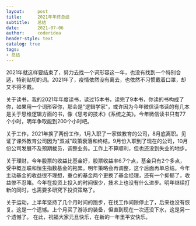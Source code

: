 ```yaml
---
layout:     post
title:      2021年年终总结
subtitle:   总结
date:       2021-07-06
author:     coderidea
header-style: text
catalog: true
tags:
- 总结
---
```


2021年就这样要结束了，努力去找一个词形容这一年，也没有找到一个特别合适，特别贴切的词。2021年了，疫情依然没有离去，也依然不习惯戴着口罩，却又不得不戴。

关于读书，我的2021年年度读书，读过15本书，读完了9本书，你读的书构成了你，如果用一个词形容你，那会是"逻辑学家"，或许因为今年微信读书读的有几本是关于思维逻辑方面的书，像《思考的技术》《系统之美》。今年微信读书只有77个小时，明年争取能到200个小时吧。

关于工作，2021年换了两份工作，1月入职了一家做教育的公司，8月底离职。见证了课外教育公司因为"双减"政策衰落和终结。9月份入职到了现在的公司，10月份公司发展不及预期裁员，调整业务。工作上不算顺利，但也还没到失业的地步。

关于理财，今年股票的收益比基金好，股票收益率6.7个点，基金只有2个多点，受中概互联和恒生指数基金的拖累。明年策略会再调整，这个后面再单总结。今年主动基金的收益很不理想，重仓的基金两个更换了基金经理，还有一个抑郁了，收益惨不忍睹。今年在投资上投入的时间很少，技术上也没有什么进步。明年继续打新的同时，也需要多研究下投资策略了。

关于运动，上半年坚持了几个月时间的跑步，在找工作间隙停止了，后来也没有恢复。这是一个遗憾。上个月买了游泳的装备，但直到现在一次还没下水，这是另一个遗憾了。
在此，祝福大家元旦快乐，在新的一年里平安快乐。
